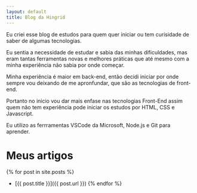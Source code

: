 ```yaml
---
layout: default
title: Blog da Hingrid
---
```

Eu criei esse blog de estudos para quem quer iniciar ou tem curisidade de saber de algumas tecnologias.

Eu sentia a necessidade de estudar e sabia das minhas dificuldades, mas eram tantas ferramentas novas e melhores práticas que até mesmo com a minha experiência não sabia por onde começar.

Minha experiência é maior em back-end, então decidi iniciar por onde sempre vou deixando de me apronfundar, que são as tecnologias de front-end.

Portanto no inicio vou dar mais enfase nas tecnologias Front-End assim quem não tem experiência pode iniciar os estudos por HTML, CSS e Javascript.

Eu utilizo as ferrramentas VSCode da Microsoft, Node.js e Git para aprender.

# Meus artigos

{% for post in site.posts %}
- [{{ post.title }}]({{ post.url }})
{% endfor %}
